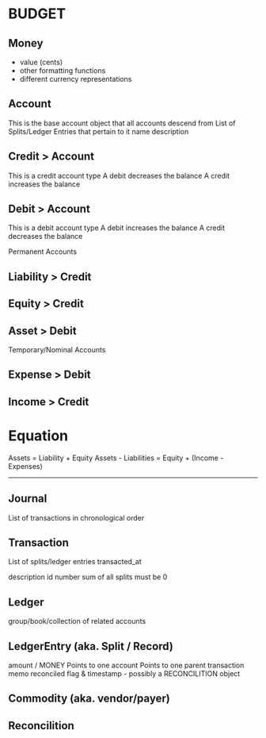 BUDGET
======

## Money
* value (cents)
* other formatting functions
* different currency representations

## Account
This is the base account object that all accounts descend from
List of Splits/Ledger Entries that pertain to it
name
description
<!-- notes -->
<!-- Points to the commodity (aka. vendor/payer) used for all splits in this Ledger/Account -->
<!-- the currency that all child splits exist in ('USD') -->

## Credit > Account
This is a credit account type
A debit decreases the balance
A credit increases the balance

## Debit > Account
This is a debit account type
A debit increases the balance
A credit decreases the balance

Permanent Accounts
## Liability > Credit
## Equity > Credit
## Asset > Debit

Temporary/Nominal Accounts
## Expense > Debit
## Income > Credit

# Equation
Assets = Liability + Equity
Assets - Liabilities = Equity + (Income - Expenses)

-------

## Journal
List of transactions in chronological order

## Transaction
List of splits/ledger entries
transacted_at
<!-- currency to calculate all splits in -->
description
id number
sum of all splits must be 0

## Ledger
group/book/collection of related accounts

## LedgerEntry (aka. Split / Record)
amount / MONEY
Points to one account
Points to one parent transaction
memo
reconciled flag & timestamp - possibly a RECONCILITION object

## Commodity (aka. vendor/payer)

## Reconcilition